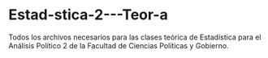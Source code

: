 # Estad-stica-2---Teor-a
Todos los archivos necesarios para las clases teórica de Estadística para el Análisis Político 2 de la Facultad de Ciencias Políticas y Gobierno.

